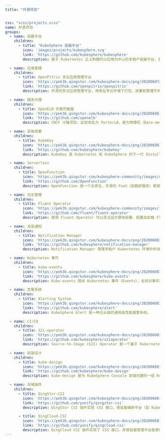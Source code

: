 ```yaml
---
title: "开源项目"


css: "scss/projects.scss"
name: 开源项目
groups:
  - name: 容器平台
    children:
      - title: "KubeSphere 容器平台"
        icon: 'images/projects/kubesphere.svg'
        link: 'https://github.com/kubesphere/kubesphere'
        description: 基于 Kubernetes 之上构建的以应用为中心的多租户容器平台，支持部署运行在任何基础设施之上，提供简单易用的操作界面以及向导式 UI，旨在解决 Kubernetes 的存储、网络、安全与易用性等痛点。

  - name: 应用管理
    children:
      - title: OpenPitrix 多云应用管理平台
        icon: 'https://pek3b.qingstor.com/kubesphere-docs/png/20200607231502.png'
        link: 'https://github.com/openpitrix/openpitrix'
        description: 开源的多云应用管理平台，用来在多云环境下打包、部署和管理不同类型的应用，包括传统应用、微服务应用以及 Serverless 应用等，其中云平台包括 AWS、Kubernetes、QingCloud、VMWare。

  - name: 服务代理
    children:
      - title: OpenELB 负载均衡器
        icon: 'https://pek3b.qingstor.com/kubesphere-docs/png/20200608102707.png'
        link: 'https://github.com/openelb'
        description: CNCF 沙箱项目，此前命名为 PorterLB，是为物理机（Bare-metal）、边缘（Edge）和私有化环境设计的负载均衡器插件，可作为 Kubernetes、K3s、KubeSphere 的 LB 插件对集群外暴露 “LoadBalancer” 类型的服务。

  - name: 安装部署
    children:
      - title: KubeKey
        icon: 'https://pek3b.qingstor.com/kubesphere-docs/png/20200608103108.png'
        link: 'https://github.com/kubesphere/kubekey'
        description: KubeKey 是 Kubernetes 和 KubeSphere 的下一代 Installer（安装程序），旨在更方便、快速、高效和灵活地安装 Kubernetes 与 KubeSphere。KubeKey 摒弃了原来 Ansible 带来的依赖问题，用 Go 重写，支持单独 Kubernetes 或整体安装 KubeSphere。

  - name: Serverless
    children:
      - title: OpenFunction
        icon: 'https://pek3b.qingstor.com/kubesphere-community/images/openfunction-logo-2.png'
        link: 'https://github.com/OpenFunction'
        description: OpenFunction 是一个云原生、开源的 FaaS（函数即服务）框架，旨在让开发人员专注于业务逻辑，而不必关心底层运行环境和基础设施。开发人员只需集中精力以函数的形式开发业务相关的源代码。

  - name: 日志管理
    children:
      - title: Fluent Operator
        icon: 'https://pek3b.qingstor.com/kubesphere-community/images/fluent-operator-icon.svg'
        link: 'https://github.com/fluent/fluent-operator'
        description: 使用 Fluent Operator 可以灵活且方便地部署、配置及卸载 Fluent Bit 以及 Fluentd。同时, 社区还提供支持 Fluentd 以及 Fluent Bit 的海量插件，用户可以根据实际情况进行定制化配置。

  - name: 消息通知
    children:
      - title: Notification Manager
        icon: 'https://pek3b.qingstor.com/kubesphere-docs/png/20200608105148.png'
        link: 'https://github.com/kubesphere/notification-manager'
        description: Notification Manager 管理多租户 Kubernetes 环境中的消息通知。它支持接收来自不同发送方的告警或通知，然后根据告警/通知的租户标签 (如 “namespace”)向平台的各个租户接收方发送通知，支持邮件、钉钉、飞书、企业微信、Slack 等通知渠道。

  - name: Kubernetes 事件
    children:
      - title: kube-events
        icon: 'https://pek3b.qingstor.com/kubesphere-docs/png/20200608111002.png'
        link: 'https://github.com/kubesphere/kube-events'
        description: Kube-events 围绕 Kubernetes 事件（Events），支持对事件进行多维度处理，例如向接收方发送事件，针对事件发出告警通知。在其中一些维度中，Kube-events 还提供了可配置的过滤规则以满足不同的业务需求。

  - name: 告警系统
    children:
      - title: Alerting System
        icon: 'https://pek3b.qingstor.com/kubesphere-docs/png/20200608111200.png'
        link: 'https://github.com/kubesphere/alert'
        description: KubeSphere Alert 是一种企业级的通用高性能报警系统。

  - name: CI/CD
    children:
      - title: S2i-operator
        icon: 'https://pek3b.qingstor.com/kubesphere-docs/png/20200608111455.png'
        link: 'https://github.com/kubesphere/s2ioperator'
        description: Source-to-Image (S2I) Operator 是一个基于 Kubernetes CRD 的控制器，它为声明式的 CI/CD 流水线提供了简单的 Kubernetes 风格的资源。S2I Operator 通过向容器镜像中注入源代码，并让容器准备执行源代码来创建准备运行的镜像。

  - name: 前端设计
    children:
      - title: kube-design
        icon: 'https://pek3b.qingstor.com/kubesphere-docs/png/20200608114816.png'
        link: 'https://github.com/kubesphere/kube-design'
        description: kube-design 是为 KubeSphere Console 前端创建的一组 React 组件库。如果您想开发与扩展 KubeSphere 控制台（Console）的前端，这个库在定制 KubeSphere 前端时会非常有用。

  - name: 存储插件
    children:
      - title: QingStor-CSI
        icon: 'https://pek3b.qingstor.com/kubesphere-docs/png/20200608111848.png'
        link: 'https://github.com/yunify/qingstor-csi'
        description: QingStor CSI 插件实现 CSI 接口，使容器编排平台（如 Kubernetes）能够使用 NeonSAN 分布式存储的资源。目前，QingStor CSI 插件实现了存储卷管理和快照管理功能，并在 Kubernetes v1.12 环境中通过了 CSI Sanity 测试。

      - title: QingCloud-CSI
        icon: 'https://pek3b.qingstor.com/kubesphere-docs/png/20200608112327.png'
        link: 'https://github.com/yunify/qingcloud-csi'
        description: QingCloud CSI 插件实现了 CSI 接口，并使容器管理平台能够使用 QingCloud 云平台的块存储资源。目前，QingCloud CSI 插件已经在 Kubernetes v1.14/v1.15 环境中通过了 CSI 测试。
---
```

